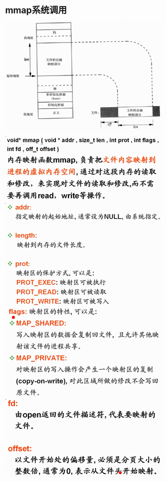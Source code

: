 # mmap系统调用
![](../photo/Pasted%20image%2020230509152317.png)

![](../photo/Pasted%20image%2020230509152248.png)
![](../photo/Pasted%20image%2020230509152355.png)
![](../photo/Pasted%20image%2020230509152422.png)
![](../photo/Pasted%20image%2020230509152453.png)